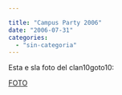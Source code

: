 ```yaml
---

title: "Campus Party 2006"
date: "2006-07-31"
categories: 
  - "sin-categoria"
---
```


Esta e sla foto del clan10goto10:

[FOTO](https://www.10goto10.net/wp-content/uploads/DSC00580.jpg "Foto Campus Party 2006")
